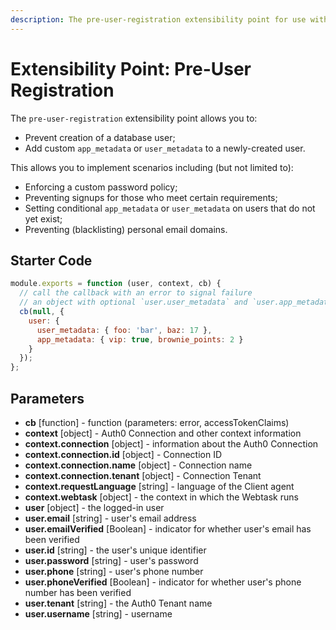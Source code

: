 ```yaml
---
description: The pre-user-registration extensibility point for use with Auth0 Hooks
---
```


# Extensibility Point: Pre-User Registration

The `pre-user-registration` extensibility point allows you to:

* Prevent creation of a database user;
* Add custom `app_metadata` or `user_metadata` to a newly-created user.

This allows you to implement scenarios including (but not limited to):

* Enforcing a custom password policy;
* Preventing signups for those who meet certain requirements;
* Setting conditional `app_metadata` or `user_metadata` on users that do not yet exist;
* Preventing (blacklisting) personal email domains.

## Starter Code

```js
module.exports = function (user, context, cb) {
  // call the callback with an error to signal failure
  // an object with optional `user.user_metadata` and `user.app_metadata` properties.
  cb(null, {
    user: {
      user_metadata: { foo: 'bar', baz: 17 },
      app_metadata: { vip: true, brownie_points: 2 }
    }
  });
};
```

## Parameters

* **cb** [function] - function (parameters: error, accessTokenClaims)
* **context** [object] - Auth0 Connection and other context information
* **context.connection** [object] - information about the Auth0 Connection
* **context.connection.id** [object] - Connection ID
* **context.connection.name** [object] - Connection name
* **context.connection.tenant** [object] - Connection Tenant
* **context.requestLanguage** [string] - language of the Client agent
* **context.webtask** [object] - the context in which the Webtask runs
* **user** [object] - the logged-in user
* **user.email** [string] - user's email address
* **user.emailVerified** [Boolean] - indicator for whether user's email has been verified
* **user.id** [string] - the user's unique identifier
* **user.password** [string] - user's password
* **user.phone** [string] - user's phone number
* **user.phoneVerified** [Boolean] - indicator for whether user's phone number has been verified
* **user.tenant** [string] - the Auth0 Tenant name
* **user.username** [string] - username
